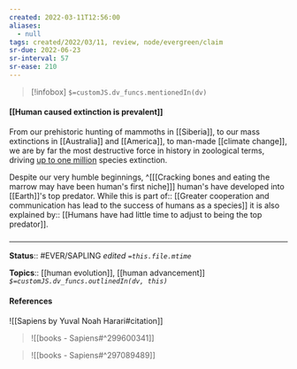 ```yaml
---
created: 2022-03-11T12:56:00 
aliases:
  - null
tags: created/2022/03/11, review, node/evergreen/claim
sr-due: 2022-06-23
sr-interval: 57
sr-ease: 210
---
```

> [!infobox]
`$=customJS.dv_funcs.mentionedIn(dv)`

#### [[Human caused extinction is prevalent]] 

From our prehistoric hunting of mammoths in [[Siberia]],
to our mass extinctions in [[Australia]] and [[America]], 
to man-made [[climate change]],
we are by far the most destructive force in history in zoological terms,
driving [up to one million](https://www.nature.com/articles/d41586-019-01448-4) species extinction.

Despite our very humble beginnings,
^[[[Cracking bones and eating the marrow may have been human's first niche]]]
human's have developed into [[Earth]]'s top predator.
While this is
part of:: [[Greater cooperation and communication has lead to the success of humans as a species]]
it is also
explained by:: [[Humans have had little time to adjust to being the top predator]].

### <hr class="footnote"/>

**Status**:: #EVER/SAPLING 
*edited `=this.file.mtime`*

**Topics**:: [[human evolution]], [[human advancement]]
*`$=customJS.dv_funcs.outlinedIn(dv, this)`*

#### References

![[Sapiens by Yuval Noah Harari#citation]]

> ![[books - Sapiens#^299600341]]

> ![[books - Sapiens#^297089489]]
